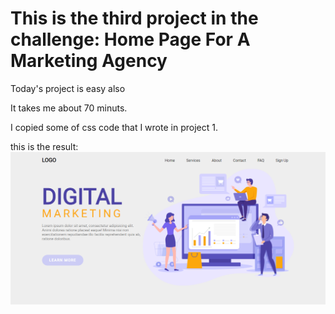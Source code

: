 # This is the third project in the challenge: Home Page For A Marketing Agency 

Today's project is easy also 

It takes me about 70 minuts.

I copied some of css code that I wrote in project 1.

this is the result: ![Third day project: Home Page for a marketing agency ](./assets/result.png)